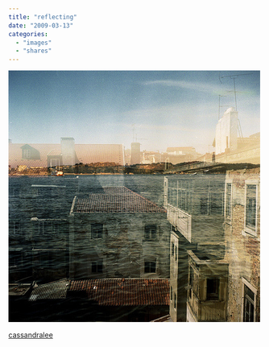 ```yaml
---
title: "reflecting"
date: "2009-03-13"
categories: 
  - "images"
  - "shares"
---
```


![](images/zr7Ig5Jgxky461oqO4lIF4iEo1_500.jpg)

[cassandralee](http://cassandralee.tumblr.com/post/85653458)
